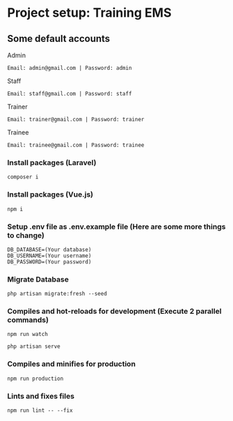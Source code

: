 # Project setup: Training EMS

## Some default accounts

<p>Admin</p>

```
Email: admin@gmail.com | Password: admin
```

<p>Staff</p>

```
Email: staff@gmail.com | Password: staff
```

<p>Trainer</p>

```
Email: trainer@gmail.com | Password: trainer
```

<p>Trainee</p>

```
Email: trainee@gmail.com | Password: trainee
```

### Install packages (Laravel)

```
composer i
```

### Install packages (Vue.js)

```
npm i
```

### Setup .env file as .env.example file (Here are some more things to change)

```
DB_DATABASE=(Your database)
DB_USERNAME=(Your username)
DB_PASSWORD=(Your password)
```

### Migrate Database

```
php artisan migrate:fresh --seed
```

### Compiles and hot-reloads for development (Execute 2 parallel commands)

```
npm run watch
```

```
php artisan serve
```

### Compiles and minifies for production

```
npm run production
```

### Lints and fixes files

```
npm run lint -- --fix
```
